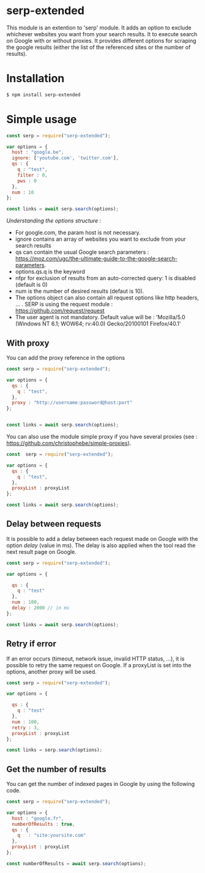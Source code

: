 # serp-extended
This module is an extention to 'serp' module.
It adds an option to exclude whichever websites you want from your search results.
It to execute search on Google with or without proxies.
It provides different options for scraping the google results (either the list of the referenced sites or the number of results).


# Installation

``` bash
$ npm install serp-extended
```


# Simple usage

``` javascript
const serp = require("serp-extended");

var options = {
  host : "google.be",
  ignore: ['youtube.com', 'twitter.com'],
  qs : {
    q : "test",
    filter : 0,
    pws : 0
  },
  num : 10
};

const links = await serp.search(options);
```

*Understanding the options structure :*
- For google.com, the param host is not necessary.
- ignore contains an array of websites you want to exclude from your search results
- qs can contain the usual Google search parameters : https://moz.com/ugc/the-ultimate-guide-to-the-google-search-parameters.
- options.qs.q is the keyword
- nfpr for exclusion of results from an auto-corrected query: 1 is disabled (default is 0)
- num is the number of desired results (defaut is 10).
- The options object can also contain all request options like http headers, ... . SERP is using the request module :  https://github.com/request/request
- The user agent is not mandatory. Default value will be : 'Mozilla/5.0 (Windows NT 6.1; WOW64; rv:40.0) Gecko/20100101 Firefox/40.1'


## With proxy

You can add the proxy reference in the options

``` javascript
const serp = require("serp-extended");

var options = {
  qs : {
    q : "test",
  },
  proxy : "http://username:password@host:port"  
};


const links = await serp.search(options);
```

You can also use the module simple proxy if you have several proxies (see : https://github.com/christophebe/simple-proxies).

``` javascript
const  serp = require("serp-extended");

var options = {
  qs : {
    q : "test",
  },
  proxyList : proxyList
};

const links = await serp.search(options);
```

## Delay between requests

It is possible to add a delay between each request made on Google with the option *delay* (value in ms).
The delay is also applied when the tool read the next result page on Google.


``` javascript
const serp = require("serp-extended");

var options = {

  qs : {
    q : "test"
  },
  num : 100,
  delay : 2000 // in ms
};

const links = await serp.search(options);
```

## Retry if error

If an error occurs (timeout, network issue, invalid HTTP status, ...), it is possible to retry the same request on Google. If a proxyList is set into the options, another proxy will be used.

``` javascript
const serp = require("serp-extended");

var options = {

  qs : {
    q : "test"
  },
  num : 100,
  retry : 3,
  proxyList : proxyList
};

const links = serp.search(options);
```

## Get the number of results

You can get the number of indexed pages in Google by using the following code.


``` javascript
const serp = require("serp-extended");

var options = {
  host : "google.fr",
  numberOfResults : true,
  qs : {
    q   : "site:yoursite.com"
  },
  proxyList : proxyList
};

const numberOfResults = await serp.search(options);
```
